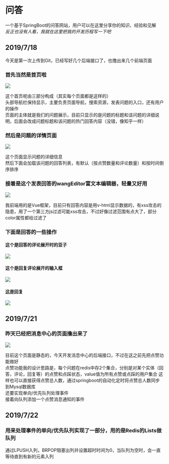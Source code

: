 # 问答
  一个基于SpringBoot的问答网站，用户可以在这里分享你的知识、经验和见解  
  *反正也没有人看，我就在这里把我的开发历程写一下吧*
  
  ## 2019/7/18
  今天是第一次上传到Git，已经写好几个后端接口了，也撸出来几个前端页面
  ### 首先当然是首页啦
  <img src="https://github.com/ggbbone/img/blob/master/img/1563671360(1).png"/>
  
  这个首页呢由三部分构成（其实每个页面都是这样的）  
  头部导航栏保持显示，主要负责页面导航，搜索资源，发表问题的入口，还有用户的操作  
  页面的主体就是我们的问题展示，目前只显示的是问题的标题和该问题的详细说明，后面会改成问题标题和该问题的热门回答内容（没错，像知乎一样）  
  
  ### 然后是问题的详情页面
  <img src="https://github.com/ggbbone/img/blob/master/img/1563671431(1).png?raw=true" />
  
  这个页面显示问题的详细信息  
  然后下面会加载该问题的回答列表，有默认（按点赞数量和评论数量）和按时间倒序排序  
  ### 接着是这个发表回答的wangEditor富文本编辑器，轻量又好用
  <img src="https://github.com/ggbbone/img/blob/master/img/1563671471(1).png?raw=true" />
  
  我前端用的是Vue框架，目前只有回答内容是用v-html显示数据的，有xss攻击的隐患，用了一个第三方js过滤可能xss攻击，不过好像过滤范围有点大了，部分color属性都给过滤了  
 
  ### 下面是回答的一些操作
  
  #### 这个是回答的评论展开时的亚子
  <img src="https://github.com/ggbbone/img/blob/master/img/1563671502(1).png?raw=true" />
  
  #### 这个是回复评论展开的输入框
  <img src="https://github.com/ggbbone/img/blob/master/img/1563671541(1).png?raw=true" />
  
  #### 这是回复
  <img src="https://github.com/ggbbone/img/blob/master/img/1563671573(1).png?raw=true" />
  
  ## 2019/7/21
  ### 昨天已经把消息中心的页面撸出来了
  <img src="https://github.com/ggbbone/img/blob/master/img/1563673878(1).png?raw=true" style="max-width:500px;max-width:500px;"/>
  
  目前这个页面是静态的，今天开发消息中心的后端接口，不过在这之前先把点赞功能做好  
  点赞功能我的设计思路是，每个问题在redis中存2个集合，分别是对某个实体（回答，评论，回复等）的点赞和点踩状态，value值为所有点赞或点踩的用户集合 
  这样也可以直接获得点赞总人数，通过springboot的自动化定时将点赞总人数同步到Mysql数据库  
  还要实现单向/优先队列处理事件  
  接着向队列添加一个点赞消息通知的事件  
  
  
  ## 2019/7/22
  ### 用来处理事件的单向/优先队列实现了一部分，用的是Redis的Lists做队列
  通过LPUSH入列，BRPOP阻塞出列并设置超时时间为0，当队列为空时，会一直等待直到有新的元素入列  
  
  
  
  
  
  
  
